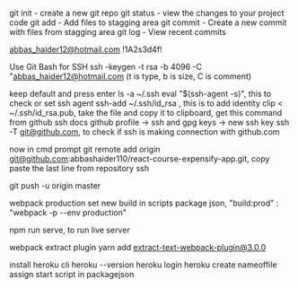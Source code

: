 git init - create a new git repo
git status - view the changes to your project code
git add - Add files to stagging area
git commit - Create a new commit with files from stagging area
git log - View recent commits

abbas_haider12@hotmail.com
!1A2s3d4f!

Use Git Bash for SSH
ssh -keygen -t rsa -b 4096 -C "abbas_haider12@hotmail.com (t is type, b is size, C is comment)

keep default and press enter
ls -a ~/.ssh
eval "$(ssh-agent -s)", this to check or set ssh agent
ssh-add ~/.ssh/id_rsa , this is to add identity
clip < ~/.ssh/id_rsa.pub, take the file and copy it to clipboard, get this command from github ssh docs 
github profile -> ssh and gpg keys -> new ssh key
ssh -T git@github.com, to check if ssh is making connection with github.com

now in cmd prompt
git remote add origin git@github.com:abbashaider110/react-course-expensify-app.git, copy paste the last line from repository ssh

git push -u origin master

webpack production
set new build in scripts package json, "build:prod" : "webpack -p --env production"

npm run serve, to run live server

webpack extract plugin
    yarn add extract-text-webpack-plugin@3.0.0

install heroku cli
heroku --version
heroku login
heroku create nameoffile
assign start script in packagejson
